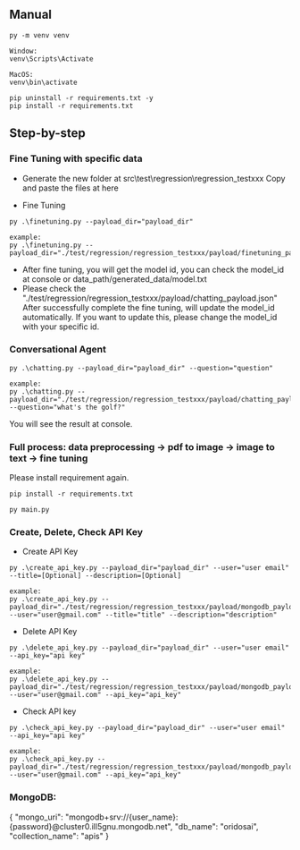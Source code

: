 ## Manual

```
py -m venv venv

Window:
venv\Scripts\Activate

MacOS:
venv\bin\activate

pip uninstall -r requirements.txt -y
pip install -r requirements.txt

```

## Step-by-step

### Fine Tuning with specific data
- Generate the new folder at src\test\regression\regression_testxxx
Copy and paste the files at here

- Fine Tuning
```
py .\finetuning.py --payload_dir="payload_dir" 

example: 
py .\finetuning.py --payload_dir="./test/regression/regression_testxxx/payload/finetuning_payload.json"  
```

- After fine tuning, you will get the model id, you can check the model_id at console or data_path/generated_data/model.txt
- Please check the "./test/regression/regression_testxxx/payload/chatting_payload.json"
After successfully complete the fine tuning, will update the model_id automatically.
If you want to update this, please change the model_id with your specific id.

### Conversational Agent
```
py .\chatting.py --payload_dir="payload_dir" --question="question"

example: 
py .\chatting.py --payload_dir="./test/regression/regression_testxxx/payload/chatting_payload.json" --question="what's the golf?"
```

You will see the result at console.


### Full process: data preprocessing -> pdf to image -> image to text -> fine tuning
Please install requirement again.

```
pip install -r requirements.txt

py main.py
```

### Create, Delete, Check API Key
- Create API Key
```
py .\create_api_key.py --payload_dir="payload_dir" --user="user email" --title=[Optional] --description=[Optional]

example:
py .\create_api_key.py --payload_dir="./test/regression/regression_testxxx/payload/mongodb_payload.json" --user="user@gmail.com" --title="title" --description="description"
```

- Delete API Key
```
py .\delete_api_key.py --payload_dir="payload_dir" --user="user email" --api_key="api key"

example:
py .\delete_api_key.py --payload_dir="./test/regression/regression_testxxx/payload/mongodb_payload.json" --user="user@gmail.com" --api_key="api_key"
```

- Check API key
```
py .\check_api_key.py --payload_dir="payload_dir" --user="user email" --api_key="api key"

example:
py .\check_api_key.py --payload_dir="./test/regression/regression_testxxx/payload/mongodb_payload.json" --user="user@gmail.com" --api_key="api_key"
```

### MongoDB:
{
    "mongo_uri": "mongodb+srv://{user_name}:{password}@cluster0.ill5gnu.mongodb.net",
    "db_name": "oridosai",
    "collection_name": "apis"
}